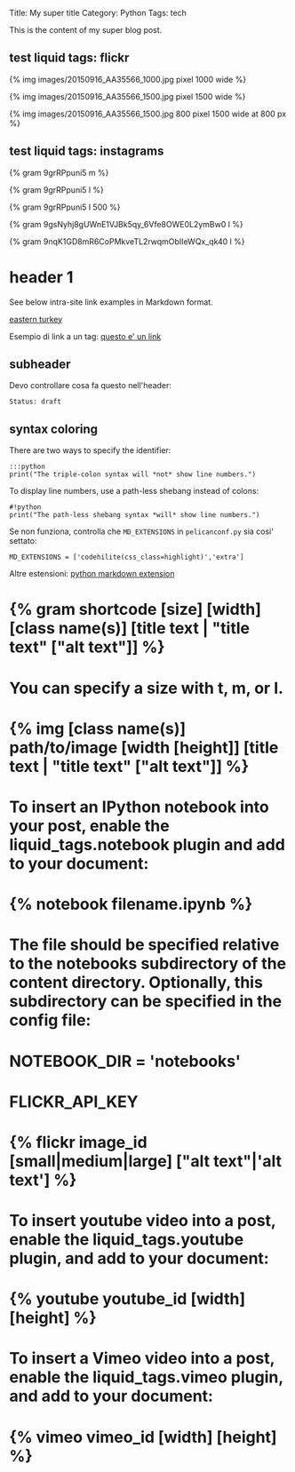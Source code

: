 Title: My super title
Category: Python
Tags: tech

This is the content of my super blog post.


## test liquid tags: flickr

{% img images/20150916_AA35566_1000.jpg pixel 1000 wide %}

{% img images/20150916_AA35566_1500.jpg pixel 1500 wide %}

{% img images/20150916_AA35566_1500.jpg 800 pixel 1500 wide at 800 px %}

## test liquid tags: instagrams

{% gram 9grRPpuni5 m %}

{% gram 9grRPpuni5 l %}

{% gram 9grRPpuni5 l 500 %}


{% gram 9gsNyhj8gUWnE1VJBk5qy_6Vfe8OWE0L2ymBw0 l %}

{% gram 9nqK1GD8mR6CoPMkveTL2rwqmObIIeWQx_qk40 l %}


# header 1

See below intra-site link examples in Markdown format.

[eastern turkey]({filename}2014-08-13-eastern-turkey.md)

Esempio di link a un tag: [questo e' un link]({tag}photo)


## subheader

Devo controllare cosa fa questo nell'header:

    Status: draft

## syntax coloring

There are two ways to specify the identifier:

    :::python
    print("The triple-colon syntax will *not* show line numbers.")

To display line numbers, use a path-less shebang instead of colons:

    #!python
    print("The path-less shebang syntax *will* show line numbers.")


Se non funziona, controlla che `MD_EXTENSIONS` in `pelicanconf.py` sia cosi' settato:

    MD_EXTENSIONS = ['codehilite(css_class=highlight)','extra']

 Altre estensioni: [python markdown extension](http://pythonhosted.org/Markdown/extensions/)



 

# {% gram shortcode [size] [width] [class name(s)] [title text | "title text" ["alt text"]] %}
# You can specify a size with t, m, or l.



# {% img [class name(s)] path/to/image [width [height]] [title text | "title text" ["alt text"]] %}
# To insert an IPython notebook into your post, enable the liquid_tags.notebook plugin and add to your document:
#
# {% notebook filename.ipynb %}
# The file should be specified relative to the notebooks subdirectory of the content directory. Optionally, this subdirectory can be specified in the config file:
#
# NOTEBOOK_DIR = 'notebooks'
#

# FLICKR_API_KEY
# {% flickr image_id [small|medium|large] ["alt text"|'alt text'] %}

# To insert youtube video into a post, enable the liquid_tags.youtube plugin, and add to your document:
#
# {% youtube youtube_id [width] [height] %}
# To insert a Vimeo video into a post, enable the liquid_tags.vimeo plugin, and add to your document:
#
# {% vimeo vimeo_id [width] [height] %}


